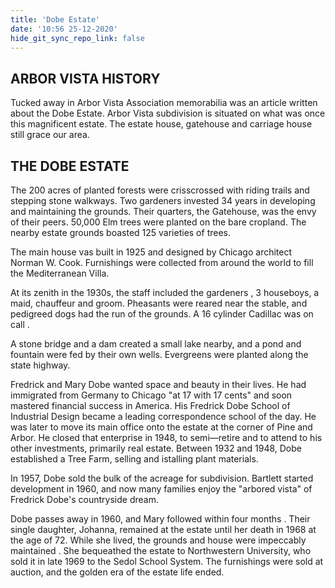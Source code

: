 ```yaml
---
title: 'Dobe Estate'
date: '10:56 25-12-2020'
hide_git_sync_repo_link: false
---
```

<link id="linkstyle" rel='stylesheet' href='/css/av_history.css'/>

## ARBOR VISTA HISTORY 

Tucked away in Arbor Vista Association memorabilia was an article written about the Dobe Estate. Arbor Vista subdivision is situated on what was once this magnificent estate. The estate house, gatehouse and carriage house still grace our area. 

## THE DOBE ESTATE 


The 200 acres of planted forests were crisscrossed with riding trails and stepping stone walkways. Two gardeners invested 34 years in developing and maintaining the grounds. Their quarters, the Gatehouse, was the envy of their peers. 50,000 Elm trees were planted on the bare cropland. The nearby estate grounds boasted 125 varieties of trees. 

The main house vas built in 1925 and designed by Chicago architect Norman W. Cook. Furnishings were collected from around the world to fill the Mediterranean Villa. 

At its zenith in the 1930s, the staff included the gardeners , 3 houseboys, a maid, chauffeur and groom. Pheasants were reared near the stable, and pedigreed dogs had the run of the grounds. A 16 cylinder Cadillac was on call . 

A stone bridge and a dam created a small lake nearby, and a pond and fountain were fed by their own wells. Evergreens were planted along the state highway. 

Fredrick and Mary Dobe wanted space and beauty in their lives. He had immigrated from Germany to Chicago "at 17 with 17 cents" and soon mastered financial success in America. His Fredrick Dobe School of Industrial Design became a leading correspondence school of the day. He was later to move its main office onto the estate at the corner of Pine and Arbor. He closed that enterprise in 1948, to semi—retire and to attend to his other investments, primarily real estate. Between 1932 and 1948, Dobe established a Tree Farm, selling and istalling plant materials. 

In 1957, Dobe sold the bulk of the acreage for subdivision. Bartlett started development in 1960, and now many families enjoy the "arbored vista" of Fredrick Dobe's countryside dream. 

Dobe passes away in 1960, and Mary followed within four months . Their single daughter, Johanna, remained at the estate until her death in 1968 at the age of 72. While she lived, the grounds and house were impeccably maintained . She bequeathed the estate to Northwestern University, who sold it in late 1969 to the Sedol School System. The furnishings were sold at auction, and the golden era of the estate life ended. 

 
